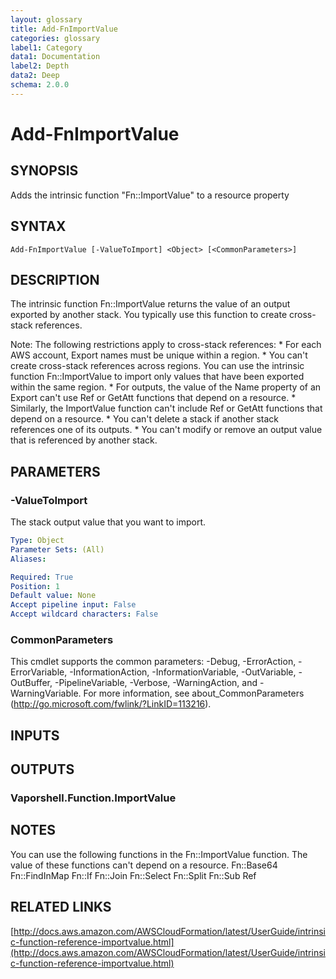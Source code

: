 ```yaml
---
layout: glossary
title: Add-FnImportValue
categories: glossary
label1: Category
data1: Documentation
label2: Depth
data2: Deep
schema: 2.0.0
---
```


# Add-FnImportValue

## SYNOPSIS
Adds the intrinsic function "Fn::ImportValue" to a resource property

## SYNTAX

```
Add-FnImportValue [-ValueToImport] <Object> [<CommonParameters>]
```

## DESCRIPTION
The intrinsic function Fn::ImportValue returns the value of an output exported by another stack.
You typically use this function to create cross-stack references.

Note:
    The following restrictions apply to cross-stack references:
        * For each AWS account, Export names must be unique within a region.
        * You can't create cross-stack references across regions.
You can use the intrinsic function Fn::ImportValue to import only values that have been exported within the same region.
        * For outputs, the value of the Name property of an Export can't use Ref or GetAtt functions that depend on a resource.
        * Similarly, the ImportValue function can't include Ref or GetAtt functions that depend on a resource.
        * You can't delete a stack if another stack references one of its outputs.
        * You can't modify or remove an output value that is referenced by another stack.

## PARAMETERS

### -ValueToImport
The stack output value that you want to import.

```yaml
Type: Object
Parameter Sets: (All)
Aliases:

Required: True
Position: 1
Default value: None
Accept pipeline input: False
Accept wildcard characters: False
```

### CommonParameters
This cmdlet supports the common parameters: -Debug, -ErrorAction, -ErrorVariable, -InformationAction, -InformationVariable, -OutVariable, -OutBuffer, -PipelineVariable, -Verbose, -WarningAction, and -WarningVariable.
For more information, see about_CommonParameters (http://go.microsoft.com/fwlink/?LinkID=113216).

## INPUTS

## OUTPUTS

### Vaporshell.Function.ImportValue

## NOTES
You can use the following functions in the Fn::ImportValue function.
The value of these functions can't depend on a resource.
    Fn::Base64
    Fn::FindInMap
    Fn::If
    Fn::Join
    Fn::Select
    Fn::Split
    Fn::Sub
    Ref

## RELATED LINKS

[http://docs.aws.amazon.com/AWSCloudFormation/latest/UserGuide/intrinsic-function-reference-importvalue.html](http://docs.aws.amazon.com/AWSCloudFormation/latest/UserGuide/intrinsic-function-reference-importvalue.html)

